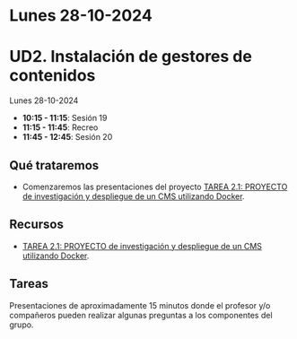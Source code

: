 
# Lunes 28-10-2024

# UD2. Instalación de gestores de contenidos

Lunes 28-10-2024
- **10:15 - 11:15**: Sesión 19
- **11:15 - 11:45**: Recreo
- **11:45 - 12:45**: Sesión 20

## Qué trataremos
- Comenzaremos las presentaciones del proyecto [TAREA 2.1: PROYECTO de investigación y despliegue de un CMS utilizando Docker](../../Documents/UD2/TAREA%202.1:%20PROYECTO%20de%20investigación%20y%20despliegue%20de%20un%20CMS%20utilizando%20Docker.pdf).

## Recursos
- [TAREA 2.1: PROYECTO de investigación y despliegue de un CMS utilizando Docker](../../Documents/UD2/TAREA%202.1:%20PROYECTO%20de%20investigación%20y%20despliegue%20de%20un%20CMS%20utilizando%20Docker.pdf).

## Tareas

Presentaciones de aproximadamente 15 minutos donde el profesor y/o compañeros pueden realizar algunas preguntas a los componentes del grupo.



